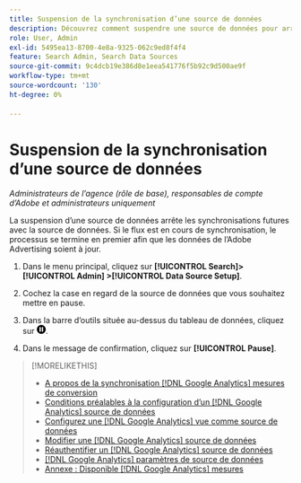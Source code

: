 ```yaml
---
title: Suspension de la synchronisation d’une source de données
description: Découvrez comment suspendre une source de données pour arrêter la synchronisation.
role: User, Admin
exl-id: 5495ea13-8700-4e8a-9325-062c9ed8f4f4
feature: Search Admin, Search Data Sources
source-git-commit: 9c4dcb19e386d8e1eea541776f5b92c9d500ae9f
workflow-type: tm+mt
source-wordcount: '130'
ht-degree: 0%

---
```


# Suspension de la synchronisation d’une source de données

*Administrateurs de l’agence (rôle de base), responsables de compte d’Adobe et administrateurs uniquement*

La suspension d’une source de données arrête les synchronisations futures avec la source de données. Si le flux est en cours de synchronisation, le processus se termine en premier afin que les données de l’Adobe Advertising soient à jour.

1. Dans le menu principal, cliquez sur **[!UICONTROL Search]> [!UICONTROL Admin] >[!UICONTROL Data Source Setup]**.

1. Cochez la case en regard de la source de données que vous souhaitez mettre en pause.

1. Dans la barre d’outils située au-dessus du tableau de données, cliquez sur ![Pause](/help/search-social-commerce/assets/pause.png "Pause").

1. Dans le message de confirmation, cliquez sur **[!UICONTROL Pause]**.

>[!MORELIKETHIS]
>
>* [A propos de la synchronisation [!DNL Google Analytics] mesures de conversion](data-source-about.md)
>* [Conditions préalables à la configuration d’un [!DNL Google Analytics] source de données](data-source-prerequisites.md)
>* [Configurez une [!DNL Google Analytics] vue comme source de données](data-source-configure.md)
>* [Modifier une [!DNL Google Analytics] source de données](data-source-edit.md)
>* [Réauthentifier un [!DNL Google Analytics] source de données](data-source-reauthenticate.md)
>* [[!DNL Google Analytics] paramètres de source de données](data-source-settings.md)
>* [Annexe : Disponible [!DNL Google Analytics] mesures](data-source-ga-metrics.md)
